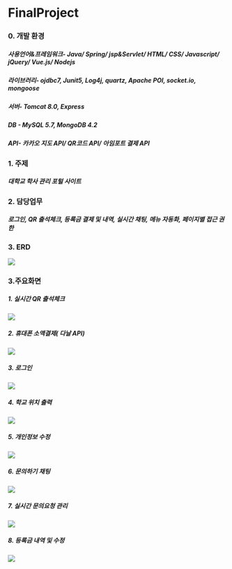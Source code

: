 # FinalProject
### 0. 개발 환경
##### 사용언어&프레임워크- Java/ Spring/ jsp&Servlet/ HTML/ CSS/ Javascript/ jQuery/ Vue.js/ Nodejs
##### 라이브러리- ojdbc7, Junit5, Log4j, quartz, Apache POI, socket.io, mongoose
##### 서버- Tomcat 8.0, Express
##### DB - MySQL 5.7, MongoDB 4.2
##### API- 카카오 지도 API/ QR코드 API/ 아임포트 결제 API

### 1. 주제 
##### 대학교 학사 관리 포털 사이트 
### 2. 담당업무
##### 로그인, QR 출석체크, 등록금 결제 및 내역, 실시간 채팅, 메뉴 자동화, 페이지별 접근 권한  
### 3. ERD
![](https://user-images.githubusercontent.com/57142305/75870358-36519e00-5e4e-11ea-9126-d0ea6df3c430.png)
### 3.주요화면 
##### 1. 실시간 QR 출석체크
![](https://user-images.githubusercontent.com/57142305/75870494-61d48880-5e4e-11ea-9da7-835b3eecc45f.png)
##### 2. 휴대폰 소액결제( 다날 API)
![](https://user-images.githubusercontent.com/57142305/75870505-6305b580-5e4e-11ea-9f21-145d163a1b5a.png)
##### 3. 로그인
![](https://user-images.githubusercontent.com/57142305/75870523-6600a600-5e4e-11ea-9648-c433f89827d6.png)
##### 4. 학교 위치 출력  
![](https://user-images.githubusercontent.com/57142305/75870485-5f722e80-5e4e-11ea-8385-7d31b6f3e5b8.png)
##### 5. 개인정보 수정 
![](https://user-images.githubusercontent.com/57142305/75870496-626d1f00-5e4e-11ea-9556-b85c2ac71a93.png)
##### 6. 문의하기 채팅
![](https://user-images.githubusercontent.com/57142305/75870500-626d1f00-5e4e-11ea-83b3-45ffe3c0bc6d.png)
##### 7. 실시간 문의요청 관리 
![](https://user-images.githubusercontent.com/57142305/75870527-6600a600-5e4e-11ea-9918-5aab14d857b4.png)
##### 8. 등록금 내역 및 수정 
![](https://user-images.githubusercontent.com/57142305/75870506-639e4c00-5e4e-11ea-80aa-f04021491790.png)

